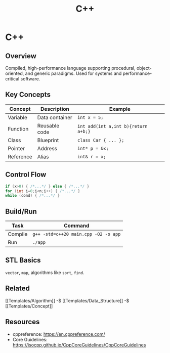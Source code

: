 ﻿---
title: "C++"
type: language
tags: [cs, language, cpp]
cssclass: cs-note
---

# C++

## Overview
Compiled, high-performance language supporting procedural, object-oriented, and generic paradigms. Used for systems and performance-critical software.

## Key Concepts
| Concept | Description | Example |
|---------|-------------|---------|
| Variable | Data container | `int x = 5;` |
| Function | Reusable code | `int add(int a,int b){return a+b;}` |
| Class | Blueprint | `class Car { ... };` |
| Pointer | Address | `int* p = &x;` |
| Reference | Alias | `int& r = x;` |

## Control Flow
```cpp
if (x>0) { /*...*/ } else { /*...*/ }
for (int i=0;i<n;i++) { /*...*/ }
while (cond) { /*...*/ }
```

## Build/Run
| Task | Command |
|------|---------|
| Compile | `g++ -std=c++20 main.cpp -O2 -o app` |
| Run | `./app` |

## STL Basics
`vector`, `map`, algorithms like `sort`, `find`.

## Related
[[Templates/Algorithm]] -$ [[Templates/Data_Structure]] -$ [[Templates/Concept]]

## Resources
- cppreference: https://en.cppreference.com/
- Core Guidelines: https://isocpp.github.io/CppCoreGuidelines/CppCoreGuidelines



